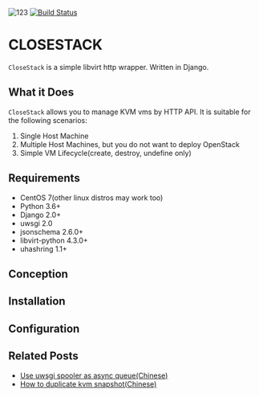 ![123](https://img.shields.io/badge/status-developing-yellow.svg) [![Build Status](https://travis-ci.org/pyajs/closestack.svg?branch=master)](https://travis-ci.org/pyajs/closestack)

# CLOSESTACK
`CloseStack` is a simple libvirt http wrapper. Written in Django.

## What it Does

`CloseStack` allows you to manage KVM vms by HTTP API. It is suitable for the following scenarios:

1. Single Host Machine
2. Multiple Host Machines, but you do not want to deploy OpenStack
3. Simple VM Lifecycle(create, destroy, undefine only)


## Requirements
* CentOS 7(other linux distros may work too)
* Python 3.6+
* Django 2.0+
* uwsgi 2.0
* jsonschema 2.6.0+
* libvirt-python 4.3.0+
* uhashring 1.1+

## Conception


## Installation


## Configuration


## Related Posts

* [Use uwsgi spooler as async queue(Chinese)](https://knktc.com/2018/07/24/uwsgi-spooler-as-async-queue/)
* [How to duplicate kvm snapshot(Chinese)](https://knktc.com/2018/06/12/how-to-duplicate-kvm-snapshot/)
